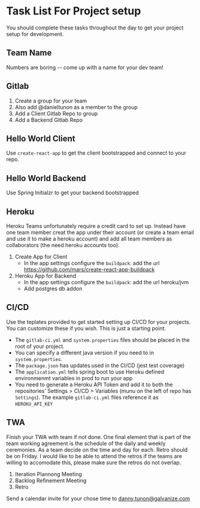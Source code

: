 # Task List For Project setup

You should complete these tasks throughout the day to get your project setup for development.

## Team Name
Numbers are boring -- come up with a name for your dev team!

## Gitlab
1. Create a group for your team
1. Also add @danieltunon as a member to the group
1. Add a Client Gitlab Repo to group
1. Add a Backend Gitlab Repo

## Hello World Client
Use `create-react-app` to get the client bootstrapped and connect to your repo.

## Hello World Backend
Use Spring Initialzr to get your backend bootstrapped


## Heroku
Heroku Teams unfortunately require a credit card to set up. Instead have one team member creat the app under their account (or create a team email and use it to make a heroku account) and add all team members as collaborators (the need heroku accounts too).
1. Create App for Client
    * In the app settings configure the `buildpack`: add the url  https://github.com/mars/create-react-app-buildpack
1. Heroku App for Backend
    * In the app settings configure the `buildpack`: add the url heroku/jvm
    * Add postgres db addon

## CI/CD
Use the teplates provided to get started setting up CI/CD for your projects. You can customize these if you wish. This is just a starting point. 
* The `gitlab-ci.yml` and `system.properties` files should be placed in the root of your project. 
* You can specify a different java version if you need to in `system.properties`.
* The `package.json` has updates used in the CI/CD (jest test coverage)
* The `application.yml` tells spring boot to use Heroku defined environmenmt variables  in prod to run your app
* You need to generate a Heroku API Token and add it to both the repositories' Settings > CI/CD > Variables (munu on the left of repo has `Settings`). The example `gitlab-ci.yml` files reference it as `HEROKU_API_KEY`

## TWA
Finish your TWA with team if not done. One final element that is part of the team working agreement is the schedule of the daily and weekly ceremonies. As a team decide on the time and day for each. Retro should be on Friday. I would like to be able to attend the retros if the teams are willing to accomodate this, please make sure the retros do not overlap.
1. Iteration Plannong Meeting
1. Backlog Refinement Meeting
1. Retro

Send a calendar invite for your chose time to danny.tunon@galvanize.com